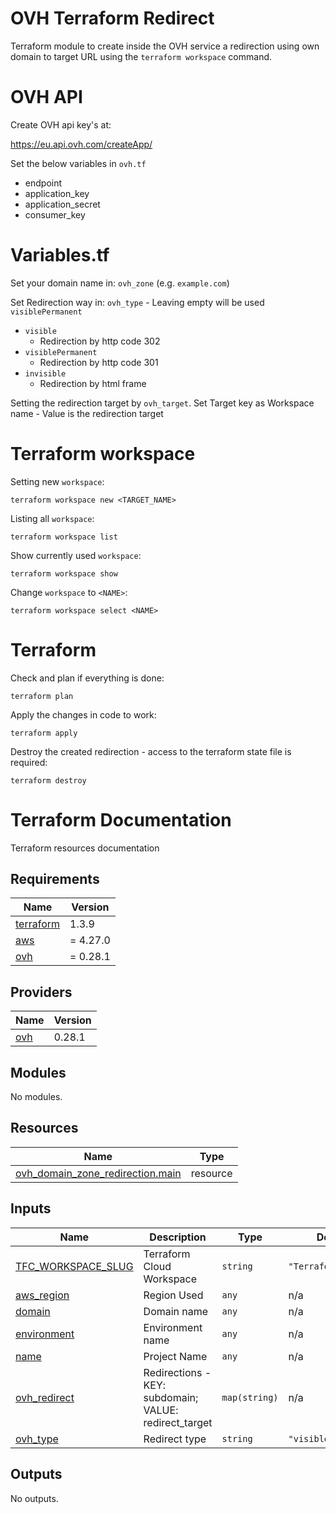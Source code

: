# OVH Terraform Redirect
Terraform module to create inside the OVH service a redirection using own domain to target URL using the `terraform workspace` command.

# OVH API
Create OVH api key's at:

https://eu.api.ovh.com/createApp/

Set the below variables in `ovh.tf`
- endpoint
- application_key
- application_secret
- consumer_key

# Variables.tf
Set your domain name in:
`ovh_zone` (e.g. `example.com`)

Set Redirection way in: `ovh_type` - Leaving empty will be used `visiblePermanent` 
- `visible`
  - Redirection by http code 302
- `visiblePermanent`
  - Redirection by http code 301
- `invisible`
  - Redirection by html frame

Setting the redirection target by `ovh_target`. Set Target key as Workspace name - Value is the redirection target

# Terraform workspace
Setting new `workspace`:
```
terraform workspace new <TARGET_NAME>
```

Listing all `workspace`:
```
terraform workspace list
```

Show currently used `workspace`:
```
terraform workspace show
```

Change `workspace` to `<NAME>`: 
```
terraform workspace select <NAME>
```

# Terraform
Check and plan if everything is done:
```
terraform plan
```

Apply the changes in code to work:
```
terraform apply
```

Destroy the created redirection - access to the terraform state file is required:
```
terraform destroy
```

# Terraform Documentation
Terraform resources documentation

<!-- BEGIN_TF_DOCS -->
## Requirements

| Name | Version |
|------|---------|
| <a name="requirement_terraform"></a> [terraform](#requirement\_terraform) | 1.3.9 |
| <a name="requirement_aws"></a> [aws](#requirement\_aws) | = 4.27.0 |
| <a name="requirement_ovh"></a> [ovh](#requirement\_ovh) | = 0.28.1 |

## Providers

| Name | Version |
|------|---------|
| <a name="provider_ovh"></a> [ovh](#provider\_ovh) | 0.28.1 |

## Modules

No modules.

## Resources

| Name | Type |
|------|------|
| [ovh_domain_zone_redirection.main](https://registry.terraform.io/providers/ovh/ovh/0.28.1/docs/resources/domain_zone_redirection) | resource |

## Inputs

| Name | Description | Type | Default | Required |
|------|-------------|------|---------|:--------:|
| <a name="input_TFC_WORKSPACE_SLUG"></a> [TFC\_WORKSPACE\_SLUG](#input\_TFC\_WORKSPACE\_SLUG) | Terraform Cloud Workspace | `string` | `"Terraform Cloud"` | no |
| <a name="input_aws_region"></a> [aws\_region](#input\_aws\_region) | Region Used | `any` | n/a | yes |
| <a name="input_domain"></a> [domain](#input\_domain) | Domain name | `any` | n/a | yes |
| <a name="input_environment"></a> [environment](#input\_environment) | Environment name | `any` | n/a | yes |
| <a name="input_name"></a> [name](#input\_name) | Project Name | `any` | n/a | yes |
| <a name="input_ovh_redirect"></a> [ovh\_redirect](#input\_ovh\_redirect) | Redirections - KEY: subdomain; VALUE: redirect\_target | `map(string)` | n/a | yes |
| <a name="input_ovh_type"></a> [ovh\_type](#input\_ovh\_type) | Redirect type | `string` | `"visiblePermanent"` | no |

## Outputs

No outputs.
<!-- END_TF_DOCS -->
